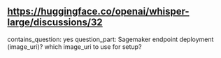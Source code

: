 ## https://huggingface.co/openai/whisper-large/discussions/32

contains_question: yes
question_part: Sagemaker endpoint deployment (image_uri)? which image_uri to use for setup?